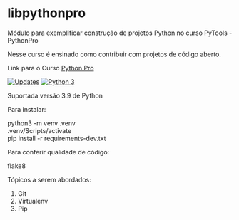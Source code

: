 # libpythonpro
Módulo para exemplificar construção de projetos Python no curso PyTools - PythonPro

Nesse curso é ensinado como contribuir com projetos de código aberto.

Link para o Curso [Python Pro](https://pythonpro.com.br/)


[![Updates](https://pyup.io/repos/github/r-trevisan/libpythonpro/shield.svg)](https://pyup.io/repos/github/r-trevisan/libpythonpro/)
[![Python 3](https://pyup.io/repos/github/r-trevisan/libpythonpro/python-3-shield.svg)](https://pyup.io/repos/github/r-trevisan/libpythonpro/)

Suportada versão 3.9 de Python

Para instalar:

python3 -m venv .venv \
.venv/Scripts/activate\
pip install -r requirements-dev.txt

Para conferir qualidade de código:

flake8

Tópicos a serem abordados:

1. Git
2. Virtualenv
3. Pip
